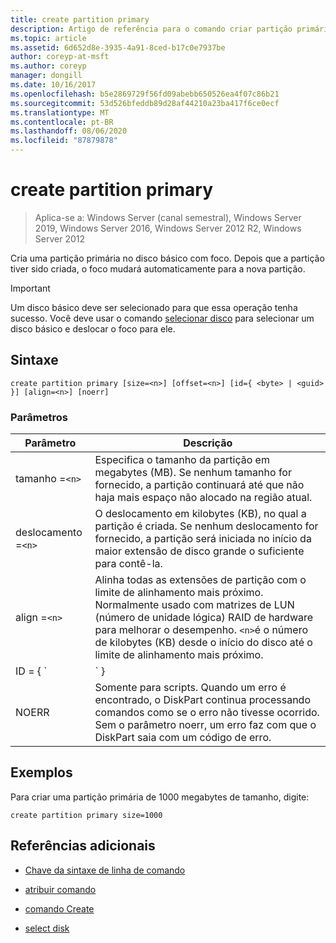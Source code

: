 ```yaml
---
title: create partition primary
description: Artigo de referência para o comando criar partição primário, que cria uma partição primária no disco básico com foco.
ms.topic: article
ms.assetid: 6d652d8e-3935-4a91-8ced-b17c0e7937be
author: coreyp-at-msft
ms.author: coreyp
manager: dongill
ms.date: 10/16/2017
ms.openlocfilehash: b5e2869729f56fd09abebb650526ea4f07c86b21
ms.sourcegitcommit: 53d526bfeddb89d28af44210a23ba417f6ce0ecf
ms.translationtype: MT
ms.contentlocale: pt-BR
ms.lasthandoff: 08/06/2020
ms.locfileid: "87879878"
---
```

# <a name="create-partition-primary"></a>create partition primary

> Aplica-se a: Windows Server (canal semestral), Windows Server 2019, Windows Server 2016, Windows Server 2012 R2, Windows Server 2012

Cria uma partição primária no disco básico com foco. Depois que a partição tiver sido criada, o foco mudará automaticamente para a nova partição.

> [!IMPORTANT]
> Um disco básico deve ser selecionado para que essa operação tenha sucesso. Você deve usar o comando [selecionar disco](select-disk.md) para selecionar um disco básico e deslocar o foco para ele.

## <a name="syntax"></a>Sintaxe

```
create partition primary [size=<n>] [offset=<n>] [id={ <byte> | <guid> }] [align=<n>] [noerr]
```

### <a name="parameters"></a>Parâmetros

| Parâmetro | Descrição |
| --------- | ----------- |
| tamanho =`<n>` | Especifica o tamanho da partição em megabytes (MB). Se nenhum tamanho for fornecido, a partição continuará até que não haja mais espaço não alocado na região atual. |
| deslocamento =`<n>` | O deslocamento em kilobytes (KB), no qual a partição é criada. Se nenhum deslocamento for fornecido, a partição será iniciada no início da maior extensão de disco grande o suficiente para contê-la. |
| align =`<n>` | Alinha todas as extensões de partição com o limite de alinhamento mais próximo. Normalmente usado com matrizes de LUN (número de unidade lógica) RAID de hardware para melhorar o desempenho. `<n>`é o número de kilobytes (KB) desde o início do disco até o limite de alinhamento mais próximo. |
| ID = { `<byte>  | <guid>` } | Especifica o tipo de partição. Este parâmetro destina-se somente ao uso do OEM (fabricante original do equipamento). Qualquer byte de tipo de partição ou GUID pode ser especificado com esse parâmetro. O DiskPart não verifica o tipo de partição para fins de validade, exceto para garantir que seja um byte em formato hexadecimal ou GUID. **Cuidado:** A criação de partições com esse parâmetro pode fazer com que o computador falhe ou não possa ser inicializado. A menos que você seja um OEM ou um profissional de ti experiente em discos GPT, não crie partições em discos GPT usando esse parâmetro. Em vez disso, sempre use o comando [Create Partition EFI](create-partition-efi.md) para criar partições de sistema EFI, o comando [Create Partition MSR](create-partition-msr.md) para criar partições reservadas da Microsoft e o comando [criar partição primário](create-partition-primary.md)) (sem o `id={ <byte>  | <guid>` parâmetro) para criar partições primárias em discos GPT.<p>**Para discos MBR (registro mestre de inicialização)**, você deve especificar um byte de tipo de partição, em formato hexadecimal, para a partição. Se esse parâmetro não for especificado, o comando criará uma partição do tipo `0x06` , que especifica que um sistema de arquivos não está instalado. Os exemplos incluem:<ul><li>**Partição de dados LDM:** 0x42</li><li>**Partição de recuperação:** 0x27</li><li>**Partição OEM reconhecida:** 0x12, 0X84, 0XDE, 0XFE, 0XA0</li></ul><p>**Para discos GPT (tabela de partição GUID)**, você pode especificar um GUID de tipo de partição para a partição que deseja criar. Os GUIDs reconhecidos incluem:<ul><li>**Partição do sistema EFI:** C12A7328-F81F-11D2-BA4B-00A0C93EC93B</li><li>**Partição reservada da Microsoft:** e3c9e316-0b5c-4db8-817d-f92df00215ae</li><li>**Partição de dados básica:** ebd0a0a2-b9e5-4433-87c0-68b6b72699c7</li><li>**Partição de metadados LDM (disco dinâmico):** 5808c8aa-7e8f-42e0-85d2-e1e90434cfb3</li><li>**Partição de dados LDM (disco dinâmico):** AF9B60A0-1431-4F62-BC68-3311714A69AD</li><li>**Partição de recuperação:** de94bba4-06d1-4d40-a16a-bfd50179d6ac<p>Se esse parâmetro não for especificado para um disco GPT, o comando criará uma partição de dados básica.</li></ul> |
| NOERR | Somente para scripts. Quando um erro é encontrado, o DiskPart continua processando comandos como se o erro não tivesse ocorrido. Sem o parâmetro noerr, um erro faz com que o DiskPart saia com um código de erro. |

## <a name="examples"></a>Exemplos

Para criar uma partição primária de 1000 megabytes de tamanho, digite:

```
create partition primary size=1000
```

## <a name="additional-references"></a>Referências adicionais

- [Chave da sintaxe de linha de comando](command-line-syntax-key.md)

- [atribuir comando](assign.md)

- [comando Create](create.md)

- [select disk](select-disk.md)
